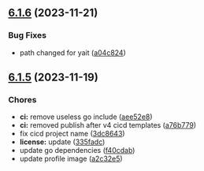 ## [6.1.6](https://gitlab.com/kilianpaquier/kilianpaquier.gitlab.io/compare/v6.1.5...v6.1.6) (2023-11-21)


### Bug Fixes

* path changed for yait ([a04c824](https://gitlab.com/kilianpaquier/kilianpaquier.gitlab.io/commit/a04c8240d9ca07e0d83f59a6086ade021f7187b2))

## [6.1.5](https://gitlab.com/kilianpaquier/kilianpaquier.gitlab.io/compare/v6.1.4...v6.1.5) (2023-11-19)


### Chores

* **ci:** remove useless go include ([aee52e8](https://gitlab.com/kilianpaquier/kilianpaquier.gitlab.io/commit/aee52e8a5122a514a4a4c8cfb213ba99a7c29ff8))
* **ci:** removed publish after v4 cicd templates ([a76b779](https://gitlab.com/kilianpaquier/kilianpaquier.gitlab.io/commit/a76b779a0b55aa34ab9f5fae74a23664c1b8c5ed))
* fix cicd project name ([3dc8643](https://gitlab.com/kilianpaquier/kilianpaquier.gitlab.io/commit/3dc864314de17e9ebcf4310de04000cd6ac4d806))
* **license:** update ([335fadc](https://gitlab.com/kilianpaquier/kilianpaquier.gitlab.io/commit/335fadc2e2debb898df20dd6ae4a1e0234c1964c))
* update go dependencies ([f40cdab](https://gitlab.com/kilianpaquier/kilianpaquier.gitlab.io/commit/f40cdaba0e3dd59f9897f07ff7e4502fd42629c9))
* update profile image ([a2c32e5](https://gitlab.com/kilianpaquier/kilianpaquier.gitlab.io/commit/a2c32e5ff4519dfc385ee8abd67cc169fb6ec5df))

